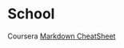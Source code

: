 # School
Coursera
<a href="https://github.com/adam-p/markdown-here/wiki/Markdown-Cheatsheet#tables" > Markdown CheatSheet </a>

